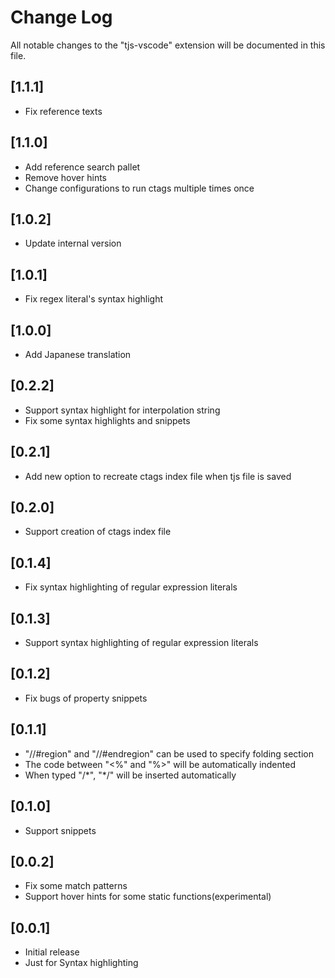 # Change Log
All notable changes to the "tjs-vscode" extension will be documented in this file.

## [1.1.1]
- Fix reference texts

## [1.1.0]
- Add reference search pallet
- Remove hover hints
- Change configurations to run ctags multiple times once

## [1.0.2]
- Update internal version

## [1.0.1]
- Fix regex literal's syntax highlight

## [1.0.0]
- Add Japanese translation

## [0.2.2]
- Support syntax highlight for interpolation string
- Fix some syntax highlights and snippets

## [0.2.1]
- Add new option to recreate ctags index file when tjs file is saved

## [0.2.0]
- Support creation of ctags index file

## [0.1.4]
- Fix syntax highlighting of regular expression literals

## [0.1.3]
- Support syntax highlighting of regular expression literals

## [0.1.2]
- Fix bugs of property snippets

## [0.1.1]
- "//#region" and "//#endregion" can be used to specify folding section
- The code between "<%" and "%>" will be automatically indented
- When typed "/\*", "\*/" will be inserted automatically

## [0.1.0]
- Support snippets

## [0.0.2]
- Fix some match patterns
- Support hover hints for some static functions(experimental)

## [0.0.1]
- Initial release
- Just for Syntax highlighting
